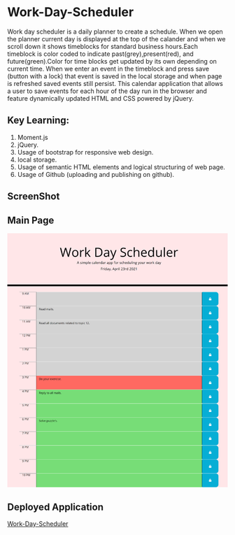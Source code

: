 # Work-Day-Scheduler

Work day scheduler is a daily planner to create a schedule. When we open the planner current day is displayed at the top of the calander and when we scroll down it shows timeblocks for standard business hours.Each timeblock is color coded to indicate past(grey),present(red), and future(green).Color for time blocks get updated by its own depending on current time. When we enter an event in the timeblock and press save (button with a lock) that event is saved in the local storage and when page is refreshed saved events still persist.
This calendar application that allows a user to save events for each hour of the day run in the browser and feature dynamically updated HTML and CSS powered by jQuery.

## Key Learning:

1. Moment.js
2. jQuery.
3. Usage of bootstrap for responsive web design.
4. local storage.
5. Usage of semantic HTML elements and logical structuring of web page.
6. Usage of Github (uploading and publishing on github).

## ScreenShot

## Main Page

![Work-Day-Scheduler](assets/images/DayScheduler.png)

## Deployed Application

[Work-Day-Scheduler](https://gunjanb.github.io/Work-Day-Scheduler/)
